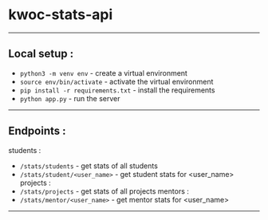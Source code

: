 # kwoc-stats-api
---
## Local setup :
 - `python3 -m venv env` - create a virtual environment
 - `source env/bin/activate` - activate the virtual environment
 - `pip install -r requirements.txt` - install the requirements
 - `python app.py` - run the server
---
## Endpoints :
students :
 - `/stats/students` - get stats of all students
 - `/stats/student/<user_name>` - get student stats for <user_name>
 projects :
 - `/stats/projects` - get stats of all projects
 mentors :
 - `/stats/mentor/<user_name>` - get mentor stats for <user_name>
 ---
